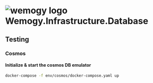 # ![wemogy logo](https://wemogyimages.blob.core.windows.net/logos/wemogy-github-tiny.png) Wemogy.Infrastructure.Database

## Testing

### Cosmos

#### Initialize & start the cosmos DB emulator

```bash
docker-compose -f env/cosmos/docker-compose.yaml up
```
